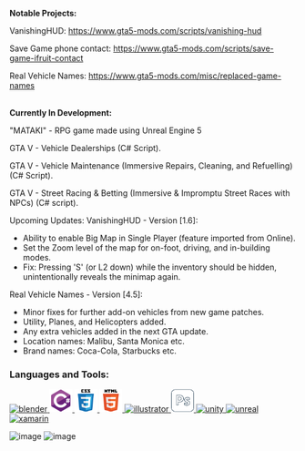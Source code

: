 <b>Notable Projects:</b>

VanishingHUD:
  https://www.gta5-mods.com/scripts/vanishing-hud

Save Game phone contact:
  https://www.gta5-mods.com/scripts/save-game-ifruit-contact

Real Vehicle Names: 
  https://www.gta5-mods.com/misc/replaced-game-names

<br>
<b>Currently In Development: </b>

"MATAKI" - RPG game made using Unreal Engine 5

GTA V - Vehicle Dealerships (C# Script). 

GTA V - Vehicle Maintenance (Immersive Repairs, Cleaning, and Refuelling) (C# Script). 

GTA V - Street Racing & Betting (Immersive & Impromptu Street Races with NPCs) (C# script). 

Upcoming Updates: 
VanishingHUD - Version [1.6]: 
- Ability to enable Big Map in Single Player (feature imported from Online).
- Set the Zoom level of the map for on-foot, driving, and in-building modes. 
- Fix: Pressing 'S' (or L2 down) while the inventory should be hidden, unintentionally reveals the minimap again. 

Real Vehicle Names - Version [4.5]:
- Minor fixes for further add-on vehicles from new game patches. 
- Utility, Planes, and Helicopters added. 
- Any extra vehicles added in the next GTA update.
- Location names: Malibu, Santa Monica etc.
- Brand names: Coca-Cola, Starbucks etc. 

<h3 align="left">Languages and Tools:</h3>
<p align="left"> <a href="https://www.blender.org/" target="_blank" rel="noreferrer"> <img src="https://download.blender.org/branding/community/blender_community_badge_white.svg" alt="blender" width="40" height="40"/> </a> <a href="https://www.w3schools.com/cs/" target="_blank" rel="noreferrer"> <img src="https://raw.githubusercontent.com/devicons/devicon/master/icons/csharp/csharp-original.svg" alt="csharp" width="40" height="40"/> </a> <a href="https://www.w3schools.com/css/" target="_blank" rel="noreferrer"> <img src="https://raw.githubusercontent.com/devicons/devicon/master/icons/css3/css3-original-wordmark.svg" alt="css3" width="40" height="40"/> </a> <a href="https://www.w3.org/html/" target="_blank" rel="noreferrer"> <img src="https://raw.githubusercontent.com/devicons/devicon/master/icons/html5/html5-original-wordmark.svg" alt="html5" width="40" height="40"/> </a> <a href="https://www.adobe.com/in/products/illustrator.html" target="_blank" rel="noreferrer"> <img src="https://www.vectorlogo.zone/logos/adobe_illustrator/adobe_illustrator-icon.svg" alt="illustrator" width="40" height="40"/> </a> <a href="https://www.photoshop.com/en" target="_blank" rel="noreferrer"> <img src="https://raw.githubusercontent.com/devicons/devicon/master/icons/photoshop/photoshop-line.svg" alt="photoshop" width="40" height="40"/> </a> <a href="https://unity.com/" target="_blank" rel="noreferrer"> <img src="https://www.vectorlogo.zone/logos/unity3d/unity3d-icon.svg" alt="unity" width="40" height="40"/> </a> <a href="https://unrealengine.com/" target="_blank" rel="noreferrer"> <img src="https://raw.githubusercontent.com/kenangundogan/fontisto/036b7eca71aab1bef8e6a0518f7329f13ed62f6b/icons/svg/brand/unreal-engine.svg" alt="unreal" width="40" height="40"/> </a> <a href="https://dotnet.microsoft.com/apps/xamarin" target="_blank" rel="noreferrer"> <img src="https://raw.githubusercontent.com/detain/svg-logos/780f25886640cef088af994181646db2f6b1a3f8/svg/xamarin.svg" alt="xamarin" width="40" height="40"/> </a> </p>

![image](https://github.com/sonny-dev/sonny-dev/assets/54631241/8659cad1-de8a-465a-b89a-f947cad015ce)
![image](https://github.com/sonny-dev/sonny-dev/assets/54631241/d46e55f2-c5ee-462b-b57e-f43f58afae26)
